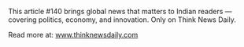 This article #140 brings global news that matters to Indian readers — covering politics, economy, and innovation. Only on Think News Daily.

Read more at: www.thinknewsdaily.com